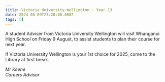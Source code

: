 ```yaml
---
title: Victoria University Wellington - Year 13
date: 2024-08-09T23:20:00.000Z
tags: []
---
```

A student Adviser from Victoria University Wellington will visit Whanganui High School on Friday 9 August, to assist students to plan their course for next year.  

If Victoria University Wellington is your 1st choice for 2025, come to the Library at first break.

*Mr Keene  
Careers Advisor*
